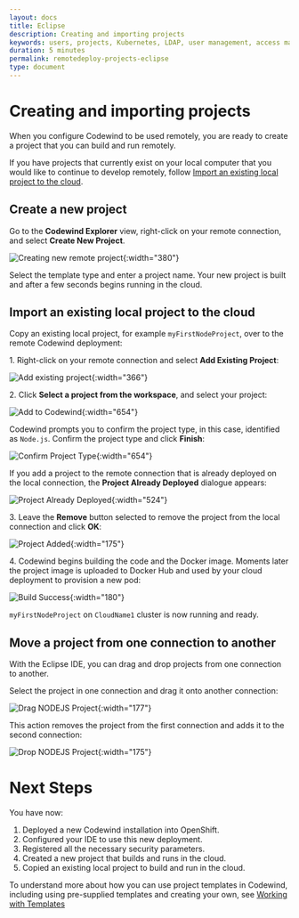 ```yaml
---
layout: docs
title: Eclipse
description: Creating and importing projects
keywords: users, projects, Kubernetes, LDAP, user management, access management, login, deployment, pod, security, securing cloud connection, remote deployment of Codewind
duration: 5 minutes
permalink: remotedeploy-projects-eclipse
type: document
---
```


# Creating and importing projects

When you configure Codewind to be used remotely, you are ready to create a project that you can build and run remotely. 

If you have projects that currently exist on your local computer that you would like to continue to develop remotely, follow [Import an existing local project to the cloud](##import-an-existing-local-project-to-the-cloud).

## Create a new project

Go to the **Codewind Explorer** view, right-click on your remote connection, and select **Create New Project**. 

![Creating new remote project](./images/remotedeploy-projects-eclipse/eclipse_create-new-project.png){:width="380"}

Select the template type and enter a project name. Your new project is built and after a few seconds begins running in the cloud.

## Import an existing local project to the cloud

Copy an existing local project, for example `myFirstNodeProject`, over to the remote Codewind deployment:

1\. Right-click on your remote connection and select **Add Existing Project**:

![Add existing project](./images/remotedeploy-projects-eclipse/eclipse_add-project.png){:width="366"}

2\. Click **Select a project from the workspace**, and select your project: 

![Add to Codewind](./images/remotedeploy-projects-eclipse/eclipse_select-project.png){:width="654"}

Codewind prompts you to confirm the project type, in this case, identified as `Node.js`. Confirm the project type and click **Finish**:

![Confirm Project Type](./images/remotedeploy-projects-eclipse/eclipse_confirm-project.png){:width="654"}

If you add a project to the remote connection that is already deployed on the local connection, the **Project Already Deployed** dialogue appears: 

![Project Already Deployed](./images/remotedeploy-projects-eclipse/eclipse_project-deployed.png){:width="524"}

3\. Leave the **Remove** button selected to remove the project from the 
local connection and click **OK**: 

![Project Added](./images/remotedeploy-projects-eclipse/eclipse_build-project.png){:width="175"}

4\. Codewind begins building the code and the Docker image. Moments later the project image is uploaded to Docker Hub and used by your cloud deployment to provision a new pod:

![Build Success](./images/remotedeploy-projects-eclipse/eclipse_build-project-successful.png){:width="180"}

`myFirstNodeProject` on `CloudName1` cluster is now running and ready.

## Move a project from one connection to another 

With the Eclipse IDE, you can drag and drop projects from one connection to another. 

Select the project in one connection and drag it onto another connection: 

![Drag NODEJS Project](./images/remotedeploy-projects-eclipse/eclipse_move-node-project.png){:width="177"}

This action removes the project from the first connection and adds it to the second connection:

![Drop NODEJS Project](./images/remotedeploy-projects-eclipse/eclipse_place-node-project.png){:width="175"}

# Next Steps

You have now:

1. Deployed a new Codewind installation into OpenShift.
2. Configured your IDE to use this new deployment.
3. Registered all the necessary security parameters.
4. Created a new project that builds and runs in the cloud.
5. Copied an existing local project to build and run in the cloud.

To understand more about how you can use project templates in Codewind, including using pre-supplied templates and creating your own, see [Working with Templates](./workingwithtemplates.html)